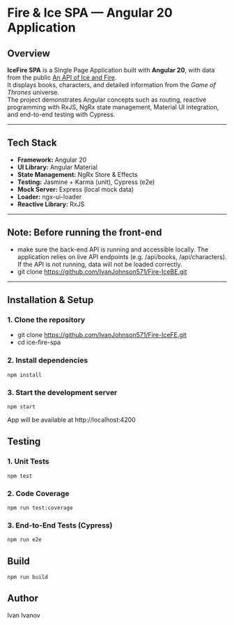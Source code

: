 ﻿# Fire & Ice SPA — Angular 20 Application

## Overview  
**IceFire SPA** is a Single Page Application built with **Angular 20**, with data from the public [An API of Ice and Fire](https://anapioficeandfire.com/).  
It displays books, characters, and detailed information from the *Game of Thrones* universe.  
The project demonstrates Angular concepts such as routing, reactive programming with RxJS, NgRx state management, Material UI integration, and end-to-end testing with Cypress.

---

## Tech Stack
- **Framework:** Angular 20  
- **UI Library:** Angular Material  
- **State Management:** NgRx Store & Effects  
- **Testing:** Jasmine + Karma (unit), Cypress (e2e)  
- **Mock Server:** Express (local mock data)  
- **Loader:** ngx-ui-loader  
- **Reactive Library:** RxJS  

---

## Note: Before running the front-end
- make sure the back-end API is running and accessible locally.
The application relies on live API endpoints (e.g. /api/books, /api/characters).
If the API is not running, data will not be loaded correctly.
- git clone https://github.com/IvanJohnson571/Fire-IceBE.git

---

## Installation & Setup

### 1. Clone the repository

- git clone https://github.com/IvanJohnson571/Fire-IceFE.git
- cd ice-fire-spa

### 2. Install dependencies
	npm install

### 3. Start the development server
	npm start

App will be available at http://localhost:4200

## Testing

### 1. Unit Tests
	npm test
### 2. Code Coverage
	npm run test:coverage
### 3. End-to-End Tests (Cypress)
	npm run e2e

## Build
	npm run build

## Author

Ivan Ivanov